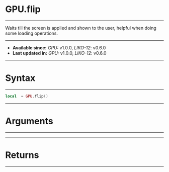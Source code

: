 # GPU.flip
---

Waits till the screen is applied and shown to the user, helpful when doing some loading operations.

---

* **Available since:** _GPU:_ v1.0.0, _LIKO-12_: v0.6.0
* **Last updated in:** _GPU:_ v1.0.0, _LIKO-12_: v0.6.0

---
# Syntax
---

```lua
local  = GPU.flip()
```

---
# Arguments
---



---
# Returns
---


